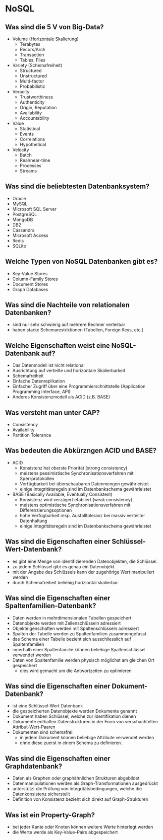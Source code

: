 # NoSQL

## Was sind die 5 V von Big-Data?
* Volume (Horizontale Skalierung)
    * Terabytes
    * Recors/Arch
    * Transaction
    * Tables, Files
* Variety (Schemafreiheit)
    * Structured
    * Unstructured
    * Multi-factor
    * Probabilistic
* Veracity
    * Trustworthiness
    * Authenticity
    * Origin, Reputation
    * Availability
    * Accountability
* Value
    * Statistical
    * Events
    * Correlations
    * Hypothetical
* Velocity
    * Batch
    * Real/near-time
    * Processes
    * Streams

## Was sind die beliebtesten Datenbanksystem?
* Oracle
* MySQL
* Microsoft SQL Server
* PostgreSQL
* MongoDB
* DB2
* Cassandra
* Microsoft Access
* Redis
* SQLite

## Welche Typen von NoSQL Datenbanken gibt es?
* Key-Value Stores
* Column-Family Stores
* Document Stores
* Graph Databases

## Was sind die Nachteile von relationalen Datenbanken?
* sind nur sehr schwierig auf mehrere Rechner verteilbar
* haben starke Schemarestriktionen (Tabellen, Foreign Keys, etc.)

## Welche Eigenschaften weist eine NoSQL-Datenbank auf?
* Das Datenmodell ist nicht relational
* Ausrichtung auf verteilte und horizontale Skalierbarkeit
* Schemafreiheit
* Einfache Datenreplikation
* Einfacher Zugriff über eine Programmierschnittstelle (Application Programming Interface, API)
* Anderes Konsistenzmodell als ACID (z.B. BASE)

## Was versteht man unter CAP?
* Consistency
* Availability
* Partition Tolerance

## Was bedeuten die Abkürzngen ACID und BASE?
* ACID
    * Konsistenz hat oberste Priorität (strong consistency)
    * meistens pessimistische Synchronisationsverfahren mit Sperrprotokollen
    * Verfügbarkeit bei überschaubaren Datenmengen gewährleistet
    * einige Integritätsregeln sind im Datenbankschema gewährleistet
* BASE (Basically Available, Eventually Consistent)
    * Konsistenz wird verzägert etabliert (weak consistency)
    * meistens optimistische Synchronisationsverfahren mit Differenzierungsoptionen
    * hohe Verfügbarkeit resp. Ausfalltoleranz bei massiv verteilter Datenhaltung
    * einige Integritätsregeln sind im Datenbankschema gewährleistet

## Was sind die Eigenschaften einer Schlüssel-Wert-Datenbank?
* es gibt eine Menge von identifizierenden Datenobjekten, die Schlüssel.
* zu jedem Schlüssel gibt es genau ein Datenobjekt
* mit der Angabe des Schlüssels kann der zugehörige Wert manipuliert werden
* durch Schemafreiheit beliebig horiziontal skalierbar

## Was sind die Eigenschaften einer Spaltenfamilien-Datenbank?
* Daten werden in mehrdimensionalen Tabellen gespeichert
* Datenobjekte werden mit Zeilenschlüsseln adressiert
* Objekteigenschaften werden mit Spaltenschlüsseln adressiert
* Spalten der Tabelle werden zu Spaltenfamilien zusammengefasst
* das Schema einer Tabelle bezieht sich ausschliesslich auf Spaltenfamilien
* innerhalb einer Spaltenfamilie können beliebige Spaltenschlüssel verwendet werden
* Daten von Spaltenfamilie werden physisch möglichst am gleichen Ort gespeichert
    * dies wird gemacht um die Antwortzeiten zu optimieren

## Was sind die Eigenschaften einer Dokument-Datenbank?
* ist eine Schlüssel-Wert Datenbank
* die gespeicherten Datenobjekte werden Dokumente genannt
* Dokument haben Schlüssel, welche zur Identifikation dienen
* Dokumente enthalten Datenstrukturen in der Form von verschachtelten Attribut-Wert-Paaren
* Dokumenten sind schemafrei
    * in jedem Dokument können beliebige Attribute verwendet werden
    * ohne diese zuerst in einem Schema zu definieren.

## Was sind die Eigenschaften einer Graphdatenbank?
* Daten als Graphen oder graphähnlichen Strukturen abgebildet
* Datenmanipulationen werden als Graph-Transformationen ausgedrückt
* unterstützt die Prüfung von Integritätsbedingungen, welche die Datenkonsistenz sicherstellt
* Definition von Konsistenz bezieht sich direkt auf Graph-Strukturen 

## Was ist ein Property-Graph?
* bei jeder Kante oder Knoten können weitere Werte hinterlegt werden
* die Werte werde als Key-Value-Pairs abgespeichert

